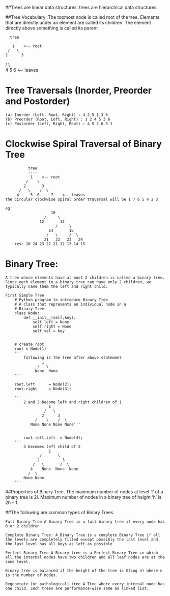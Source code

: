 ##Trees are linear data structures, trees are hierarchical data structures.

##Tree Vocabulary: 
	The topmost node is called root of the tree.
	Elements that are directly under an element are called its children.
	The element directly above something is called its parent

      tree
      ----
       1    <-- root
     /   \
    2      3  
  /   \      \
 4     5     6    <-- leaves 

 # Tree Traversals (Inorder, Preorder and Postorder)

	(a) Inorder (Left, Root, Right) : 4 2 5 1 3 6
	(b) Preorder (Root, Left, Right) : 1 2 4 5 3 6
	(c) Postorder (Left, Right, Root) : 4 5 2 6 3 1 

 # Clockwise Spiral Traversal of Binary Tree

 			  tree
		      ----
		       1    <-- root
		     /    \
		    2       3  
		  /   \    /  \
		 4     5  6     7    <-- leaves 
	the circular clockwise spiral order traversal will be 1 7 6 5 4 2 3 

	eg:
	                    10
                     /     \
                   12       13
                          /     \
                       14       15
                      /   \     /  \
                     21   22   23   24
        res: 10 24 23 22 21 12 13 14 15

 # Binary Tree:
 	A tree whose elements have at most 2 children is called a binary tree. Since each element in a binary tree can have only 2 children, we typically name them the left and right child.

	First Simple Tree
		# Python program to introduce Binary Tree 
		# A class that represents an individual node in a 
		# Binary Tree 
		class Node: 
		    def __init__(self,key): 
		        self.left = None
		        self.right = None
		        self.val = key 
		  
		  
		# create root 
		root = Node(1) 
		''' 
			following is the tree after above statement 
			        1 
			      /   \ 
			     None  None
		'''
		  
		root.left      = Node(2); 
		root.right     = Node(3); 
		    
		''' 
			2 and 3 become left and right children of 1 
			           1 
			         /   \ 
			        2      3 
			     /    \    /  \ 
			   None None None None'''
			  
			  
			root.left.left  = Node(4); 
		'''
			4 becomes left child of 2 
			           1 
			       /       \ 
			      2          3 
			    /   \       /  \ 
			   4    None  None  None 
			  /  \ 
			None None 
		'''

##Properties of Binary Tree.
	The maximum number of nodes at level ‘l’ of a binary tree is 2l.
	Maximum number of nodes in a binary tree of height ‘h’ is 2h – 1.

##The following are common types of Binary Trees.
	
	Full Binary Tree A Binary Tree is a full binary tree if every node has 0 or 2 children

	Complete Binary Tree: A Binary Tree is a complete Binary Tree if all the levels are completely filled except possibly the last level and the last level has all keys as left as possible

	Perfect Binary Tree A Binary tree is a Perfect Binary Tree in which all the internal nodes have two children and all leaf nodes are at the same level.

	Binary tree is balanced if the height of the tree is O(Log n) where n is the number of nodes.

	Degenerate (or pathological) tree A Tree where every internal node has one child. Such trees are performance-wise same as linked list.

